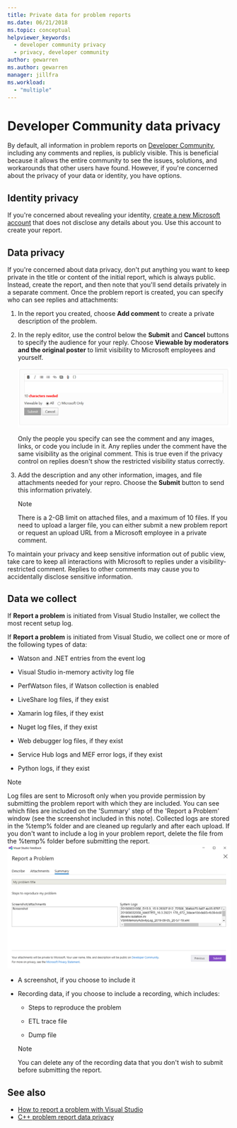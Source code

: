 ```yaml
---
title: Private data for problem reports
ms.date: 06/21/2018
ms.topic: conceptual
helpviewer_keywords:
  - developer community privacy
  - privacy, developer community
author: gewarren
ms.author: gewarren
manager: jillfra
ms.workload:
  - "multiple"
---
```

# Developer Community data privacy

By default, all information in problem reports on [Developer Community](https://developercommunity.visualstudio.com/), including any comments and replies, is publicly visible. This is beneficial because it allows the entire community to see the issues, solutions, and workarounds that other users have found. However, if you're concerned about the privacy of your data or identity, you have options.

## Identity privacy

If you're concerned about revealing your identity, [create a new Microsoft account](https://signup.live.com/) that does not disclose any details about you. Use this account to create your report.

## Data privacy

If you're concerned about data privacy, don't put anything you want to keep private in the title or content of the initial report, which is always public. Instead, create the report, and then note that you'll send details privately in a separate comment. Once the problem report is created, you can specify who can see replies and attachments:

1. In the report you created, choose **Add comment** to create a private description of the problem.

2. In the reply editor, use the control below the **Submit** and **Cancel** buttons to specify the audience for your reply. Choose **Viewable by moderators and the original poster** to limit visibility to Microsoft employees and yourself.

   ![Privacy control on Developer Community](media/developer-community-privacy-control.png)

   Only the people you specify can see the comment and any images, links, or code you include in it. Any replies under the comment have the same visibility as the original comment. This is true even if the privacy control on replies doesn't show the restricted visibility status correctly.

3. Add the description and any other information, images, and file attachments needed for your repro. Choose the **Submit** button to send this information privately.

   > [!NOTE]
   > There is a 2-GB limit on attached files, and a maximum of 10 files. If you need to upload a larger file, you can either submit a new problem report or request an upload URL from a Microsoft employee in a private comment.

To maintain your privacy and keep sensitive information out of public view, take care to keep all interactions with Microsoft to replies under a visibility-restricted comment. Replies to other comments may cause you to accidentally disclose sensitive information.

## Data we collect

If **Report a problem** is initiated from Visual Studio Installer, we collect the most recent setup log.

If **Report a problem** is initiated from Visual Studio, we collect one or more of the following types of data:

- Watson and .NET entries from the event log

- Visual Studio in-memory activity log file

- PerfWatson files, if Watson collection is enabled

- LiveShare log files, if they exist

- Xamarin log files, if they exist

- Nuget log files, if they exist

- Web debugger log files, if they exist

- Service Hub logs and MEF error logs, if they exist

- Python logs, if they exist

> [!NOTE]
> Log files are sent to Microsoft only when you provide permission by submitting the problem report with which they are included. You can see which files are included on the 'Summary' step of the 'Report a Problem' window (see the screenshot included in this note). Collected logs are stored in the %temp% folder and are cleaned up regularly and after each upload. If you don't want to include a log in your problem report, delete the file from the %temp% folder before submitting the report.  
  > ![Report a Problem - Summary of logs collected](media/report-a-problem-logs-collected.png)

- A screenshot, if you choose to include it
  
- Recording data, if you choose to include a recording, which includes:

  - Steps to reproduce the problem

  - ETL trace file

  - Dump file

  > [!NOTE]
  > You can delete any of the recording data that you don't wish to submit before submitting the report.

## See also

- [How to report a problem with Visual Studio](how-to-report-a-problem-with-visual-studio.md)
- [C++ problem report data privacy](/cpp/how-to-report-a-problem-with-the-visual-cpp-toolset#reports-and-privacy)
